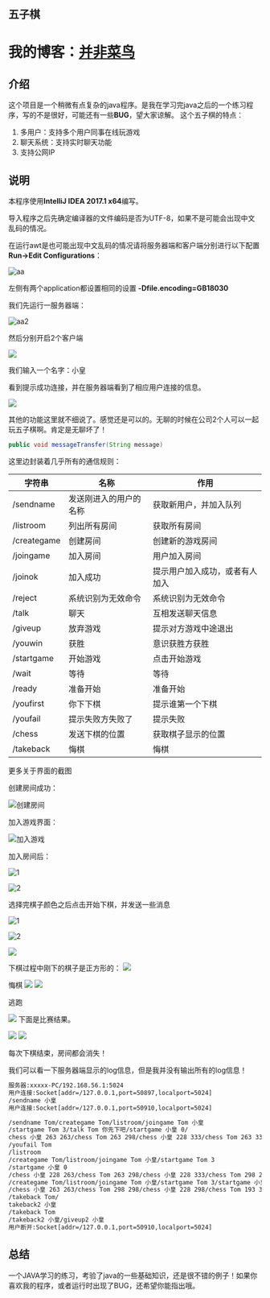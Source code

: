 五子棋
----

我的博客：[并非菜鸟](https://songyaxu.github.io)
=====
## 介绍
这个项目是一个稍微有点复杂的java程序。是我在学习完java之后的一个练习程序，写的不是很好，可能还有一些**BUG**，望大家谅解。
这个五子棋的特点：

1. 多用户：支持多个用户同事在线玩游戏
2. 聊天系统：支持实时聊天功能
3. 支持公网IP

## 说明
本程序使用**IntelliJ IDEA 2017.1 x64**编写。

导入程序之后先确定编译器的文件编码是否为UTF-8，如果不是可能会出现中文乱码的情况。

在运行awt是也可能出现中文乱码的情况请将服务器端和客户端分别进行以下配置**Run->Edit Configurations**：

![aa](img/1.png)

左侧有两个application都设置相同的设置
**-Dfile.encoding=GB18030**

我们先运行一服务器端：

![aa2](img/2.PNG)

然后分别开启2个客户端

![](img/3.png)

我们输入一个名字：小皇

看到提示成功连接，并在服务器端看到了相应用户连接的信息。

![](img/4.png)

其他的功能这里就不细说了。感觉还是可以的。无聊的时候在公司2个人可以一起玩五子棋啊。肯定是无聊坏了！

``` java
public void messageTransfer(String message)
```
这里边封装着几乎所有的通信规则：

| 字符串 | 名称 | 作用 |
| --- | --- | --- |
|/sendname|发送刚进入的用户的名称|获取新用户，并加入队列|
|/listroom|列出所有房间|获取所有房间|
|/creategame|创建房间|创建新的游戏房间|
|/joingame|加入房间|用户加入房间|
|/joinok|加入成功|提示用户加入成功，或者有人加入|
|/reject|系统识别为无效命令|系统识别为无效命令|
|/talk|聊天|互相发送聊天信息|
|/giveup|放弃游戏|提示对方游戏中途退出|
|/youwin|获胜|意识获胜方获胜|
|/startgame|开始游戏|点击开始游戏|
|/wait|等待|等待|
|/ready|准备开始|准备开始|
|/youfirst|你下下棋|提示谁第一个下棋|
|/youfail|提示失败方失败了|提示失败|
|/chess|发送下棋的位置|获取棋子显示的位置|
|/takeback|悔棋|悔棋|

更多关于界面的截图

创建房间成功：

![创建房间](img/5.png)

加入游戏界面：

![加入游戏](img/6.png)

加入房间后：

![1](img/7.1.png)

![2](img/7.2.png)

选择完棋子颜色之后点击开始下棋，并发送一些消息

![1](img/8.png)

![2](img/9.png)

![](img/10.png)

下棋过程中刚下的棋子是正方形的：
![](img/chess.png)

悔棋
![](img/takeback.png)
![](img/ok.png)

逃跑

![](img/giveup.png)
下面是比赛结果。

![](img/fail.png)
![](img/win.png)

每次下棋结束，房间都会消失！

我们可以看一下服务器端显示的log信息，但是我并没有输出所有的log信息！

``` xml
服务器:xxxxx-PC/192.168.56.1:5024
用户连接:Socket[addr=/127.0.0.1,port=50897,localport=5024]
/sendname 小皇
用户连接:Socket[addr=/127.0.0.1,port=50910,localport=5024]

/sendname Tom/creategame Tom/listroom/joingame Tom 小皇
/startgame Tom 3/talk Tom 你先下吧/startgame 小皇 0/
chess 小皇 263 263/chess Tom 263 298/chess 小皇 228 333/chess Tom 263 333/chess 小皇 193 368/chess Tom 263 368/chess 小皇 158 403/chess Tom 263 403/chess 小皇 123 438
/youfail Tom
/listroom
/creategame Tom/listroom/joingame Tom 小皇/startgame Tom 3
/startgame 小皇 0
/chess 小皇 228 263/chess Tom 263 298/chess 小皇 228 333/chess Tom 298 298/giveup2 Tom
/creategame Tom/listroom/joingame Tom 小皇/startgame Tom 3/startgame 小皇 0
/chess 小皇 263 263/chess Tom 298 298/chess 小皇 228 298/chess Tom 193 333
/takeback Tom/
takeback2 小皇
/takeback Tom
/takeback2 小皇/giveup2 小皇
用户断开:Socket[addr=/127.0.0.1,port=50910,localport=5024]
```

## 总结

一个JAVA学习的练习，考验了java的一些基础知识，还是很不错的例子！如果你喜欢我的程序，或者运行时出现了BUG，还希望你能指出哦。